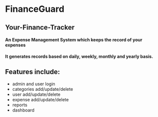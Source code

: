# FinanceGuard
## Your-Finance-Tracker

#### An Expense Management System which keeps the record of your expenses
#### It generates records based on daily, weekly, monthly and yearly basis.
## Features include:
- admin and user login
- categories add/update/delete
- user add/update/delete
- expense add/update/delete
- reports
- dashboard
